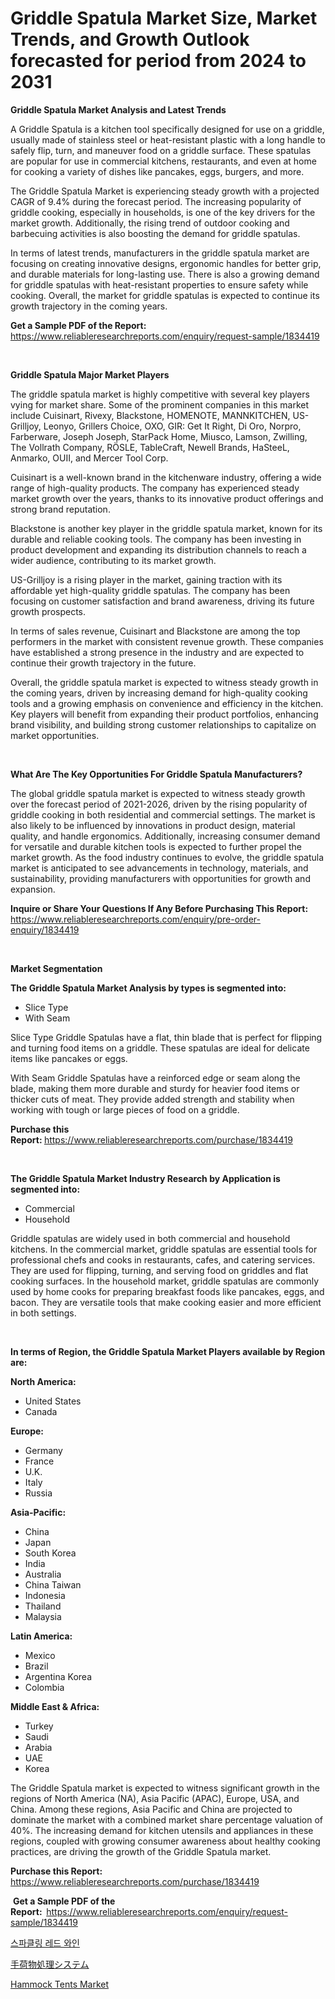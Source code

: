 <p><h1>Griddle Spatula Market Size, Market Trends, and Growth Outlook forecasted for period from 2024 to 2031</h1></p><p><strong>Griddle Spatula Market Analysis and Latest Trends</strong></p>
<p><p>A Griddle Spatula is a kitchen tool specifically designed for use on a griddle, usually made of stainless steel or heat-resistant plastic with a long handle to safely flip, turn, and maneuver food on a griddle surface. These spatulas are popular for use in commercial kitchens, restaurants, and even at home for cooking a variety of dishes like pancakes, eggs, burgers, and more.</p><p>The Griddle Spatula Market is experiencing steady growth with a projected CAGR of 9.4% during the forecast period. The increasing popularity of griddle cooking, especially in households, is one of the key drivers for the market growth. Additionally, the rising trend of outdoor cooking and barbecuing activities is also boosting the demand for griddle spatulas.</p><p>In terms of latest trends, manufacturers in the griddle spatula market are focusing on creating innovative designs, ergonomic handles for better grip, and durable materials for long-lasting use. There is also a growing demand for griddle spatulas with heat-resistant properties to ensure safety while cooking. Overall, the market for griddle spatulas is expected to continue its growth trajectory in the coming years.</p></p>
<p><strong>Get a Sample PDF of the Report:&nbsp;</strong> <a href="https://www.reliableresearchreports.com/enquiry/request-sample/1834419">https://www.reliableresearchreports.com/enquiry/request-sample/1834419</a></p>
<p>&nbsp;</p>
<p><strong>Griddle Spatula Major Market Players</strong></p>
<p><p>The griddle spatula market is highly competitive with several key players vying for market share. Some of the prominent companies in this market include Cuisinart, Rivexy, Blackstone, HOMENOTE, MANNKITCHEN, US-Grilljoy, Leonyo, Grillers Choice, OXO, GIR: Get It Right, Di Oro, Norpro, Farberware, Joseph Joseph, StarPack Home, Miusco, Lamson, Zwilling, The Vollrath Company, RÖSLE, TableCraft, Newell Brands, HaSteeL, Anmarko, OUII, and Mercer Tool Corp.</p><p>Cuisinart is a well-known brand in the kitchenware industry, offering a wide range of high-quality products. The company has experienced steady market growth over the years, thanks to its innovative product offerings and strong brand reputation.</p><p>Blackstone is another key player in the griddle spatula market, known for its durable and reliable cooking tools. The company has been investing in product development and expanding its distribution channels to reach a wider audience, contributing to its market growth.</p><p>US-Grilljoy is a rising player in the market, gaining traction with its affordable yet high-quality griddle spatulas. The company has been focusing on customer satisfaction and brand awareness, driving its future growth prospects.</p><p>In terms of sales revenue, Cuisinart and Blackstone are among the top performers in the market with consistent revenue growth. These companies have established a strong presence in the industry and are expected to continue their growth trajectory in the future.</p><p>Overall, the griddle spatula market is expected to witness steady growth in the coming years, driven by increasing demand for high-quality cooking tools and a growing emphasis on convenience and efficiency in the kitchen. Key players will benefit from expanding their product portfolios, enhancing brand visibility, and building strong customer relationships to capitalize on market opportunities.</p></p>
<p>&nbsp;</p>
<p><strong>What Are The Key Opportunities For Griddle Spatula Manufacturers?</strong></p>
<p><p>The global griddle spatula market is expected to witness steady growth over the forecast period of 2021-2026, driven by the rising popularity of griddle cooking in both residential and commercial settings. The market is also likely to be influenced by innovations in product design, material quality, and handle ergonomics. Additionally, increasing consumer demand for versatile and durable kitchen tools is expected to further propel the market growth. As the food industry continues to evolve, the griddle spatula market is anticipated to see advancements in technology, materials, and sustainability, providing manufacturers with opportunities for growth and expansion.</p></p>
<p><strong>Inquire or Share Your Questions If Any Before Purchasing This Report:</strong> <a href="https://www.reliableresearchreports.com/enquiry/pre-order-enquiry/1834419">https://www.reliableresearchreports.com/enquiry/pre-order-enquiry/1834419</a></p>
<p>&nbsp;</p>
<p><strong>Market Segmentation</strong></p>
<p><strong>The Griddle Spatula Market Analysis by types is segmented into:</strong></p>
<p><ul><li>Slice Type</li><li>With Seam</li></ul></p>
<p><p>Slice Type Griddle Spatulas have a flat, thin blade that is perfect for flipping and turning food items on a griddle. These spatulas are ideal for delicate items like pancakes or eggs.</p><p>With Seam Griddle Spatulas have a reinforced edge or seam along the blade, making them more durable and sturdy for heavier food items or thicker cuts of meat. They provide added strength and stability when working with tough or large pieces of food on a griddle.</p></p>
<p><strong>Purchase this Report:&nbsp;</strong><a href="https://www.reliableresearchreports.com/purchase/1834419">https://www.reliableresearchreports.com/purchase/1834419</a></p>
<p>&nbsp;</p>
<p><strong>The Griddle Spatula Market Industry Research by Application is segmented into:</strong></p>
<p><ul><li>Commercial</li><li>Household</li></ul></p>
<p><p>Griddle spatulas are widely used in both commercial and household kitchens. In the commercial market, griddle spatulas are essential tools for professional chefs and cooks in restaurants, cafes, and catering services. They are used for flipping, turning, and serving food on griddles and flat cooking surfaces. In the household market, griddle spatulas are commonly used by home cooks for preparing breakfast foods like pancakes, eggs, and bacon. They are versatile tools that make cooking easier and more efficient in both settings.</p></p>
<p>&nbsp;</p>
<p><strong>In terms of Region, the Griddle Spatula Market Players available by Region are:</strong></p>
<p>
    <p> <strong> North America: </strong>
        <ul>
            <li>United States</li>
            <li>Canada</li>
        </ul>
        </p> 
    <p> <strong> Europe: </strong>
        <ul>
            <li>Germany</li>
            <li>France</li>
            <li>U.K.</li>
            <li>Italy</li>
            <li>Russia</li>
        </ul>
        </p> 
    <p> <strong> Asia-Pacific: </strong>
        <ul>
            <li>China</li>
            <li>Japan</li>
            <li>South Korea</li>
            <li>India</li>
            <li>Australia</li>
            <li>China Taiwan</li>
            <li>Indonesia</li>
            <li>Thailand</li>
            <li>Malaysia</li>
        </ul>
        </p> 
    <p> <strong> Latin America: </strong>
        <ul>
            <li>Mexico</li>
            <li>Brazil</li>
            <li>Argentina Korea</li>
            <li>Colombia</li>
        </ul>
        </p> 
    <p> <strong> Middle East & Africa: </strong>
        <ul>
            <li>Turkey</li>
            <li>Saudi</li>
            <li>Arabia</li>
            <li>UAE</li>
            <li>Korea</li>
        </ul>
    </p>
    </p>
<p><p>The Griddle Spatula market is expected to witness significant growth in the regions of North America (NA), Asia Pacific (APAC), Europe, USA, and China. Among these regions, Asia Pacific and China are projected to dominate the market with a combined market share percentage valuation of 40%. The increasing demand for kitchen utensils and appliances in these regions, coupled with growing consumer awareness about healthy cooking practices, are driving the growth of the Griddle Spatula market.</p></p>
<p><strong>Purchase this Report: </strong><a href="https://www.reliableresearchreports.com/purchase/1834419">https://www.reliableresearchreports.com/purchase/1834419</a></p>
<p>&nbsp;<strong>Get a Sample PDF of the Report:&nbsp;&nbsp;</strong><a href="https://www.reliableresearchreports.com/enquiry/request-sample/1834419">https://www.reliableresearchreports.com/enquiry/request-sample/1834419</a></p>
<p><strong></strong></p>
<p><p><a href="https://github.com/mpodehpw07370073/Market-Research-Report-List-1/blob/main/41648995533.md">스파클링 레드 와인</a></p><p><a href="https://github.com/nxboeu02965442/Market-Research-Report-List-1/blob/main/93620066104.md">手荷物処理システム</a></p><p><a href="https://github.com/FassouRP/Market-Research-Report-List-3/blob/main/hammock-tents-market.md">Hammock Tents Market</a></p></p>